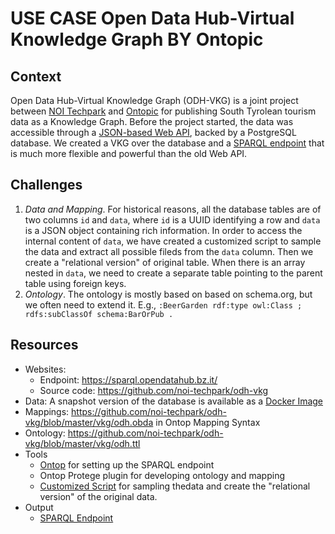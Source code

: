 # USE CASE Open Data Hub-Virtual Knowledge Graph BY Ontopic 

## Context

Open Data Hub-Virtual Knowledge Graph (ODH-VKG) is a joint project between [NOI Techpark](https://noi.bz.it/en)
and [Ontopic](http://ontopic.biz/) for publishing South Tyrolean tourism data as a Knowledge Graph. Before
the project started, the data was accessible through a [JSON-based Web API](https://opendatahub.bz.it/), backed by a
PostgreSQL database. We created a VKG over the database and a [SPARQL endpoint](https://sparql.opendatahub.bz.it/)
that is much more flexible and powerful than the old Web API. 

## Challenges

1. *Data and Mapping*. For historical reasons, all the database tables are of two columns `id` and `data`, where `id` is a UUID identifying a row and `data` is a JSON object containing rich information. In order to access the internal content of `data`, we have created a customized script to sample the data and extract all possible fileds from the `data` column. Then we create a "relational version" of original table. When there is an array nested in `data`, we need to create a separate table pointing to the parent table using foreign keys.
2. *Ontology*. The ontology is mostly based on based on schema.org, but we often need to extend it. E.g., `:BeerGarden rdf:type owl:Class ; rdfs:subClassOf schema:BarOrPub .`

## Resources

- Websites: 
    - Endpoint: <https://sparql.opendatahub.bz.it/>
    - Source code: <https://github.com/noi-techpark/odh-vkg>
- Data: A snapshot version of the database is available as a [Docker Image](https://hub.docker.com/repository/docker/ontopicvkg/odh-tourism-db)
- Mappings: <https://github.com/noi-techpark/odh-vkg/blob/master/vkg/odh.obda> in Ontop Mapping Syntax
- Ontology: <https://github.com/noi-techpark/odh-vkg/blob/master/vkg/odh.ttl>
- Tools
    - [Ontop](http://ontop-vkg.org) for setting up the SPARQL endpoint
    - Ontop Protege plugin for developing ontology and mapping
    - [Customized Script](https://github.com/noi-techpark/odh-vkg/blob/master/scripts/create_derived_tables_and_triggers_from_db.py) for sampling  thedata and create the "relational version" of the original data.
- Output 
    - [SPARQL Endpoint](https://sparql.opendatahub.bz.it/)
